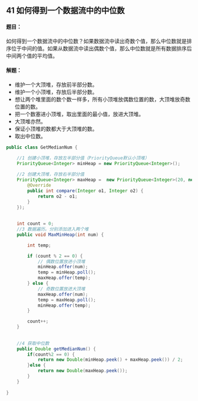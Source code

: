 ## 41 如何得到一个数据流中的中位数

#### 题目：

如何得到一个数据流中的中位数？如果数据流中读出奇数个值，那么中位数就是排序位于中间的值。如果从数据流中读出偶数个值，那么中位数就是所有数据排序后中间两个值的平均值。

#### 解题：

- 维护一个大顶堆，存放前半部分数。
- 维护一个小顶堆，存放后半部分数。
- 想让两个堆里面的数个数一样多，所有小顶堆放偶数位置的数，大顶堆放奇数位置的数。
- 把一个数塞进小顶堆，取出里面的最小值，放进大顶堆。
- 大顶堆亦然。
- 保证小顶堆的数都大于大顶堆的数。
- 取出中位数。

```java
public class GetMedianNum {

	//1 创建小顶堆，存放左半部分值（PriorityQueue默认小顶堆）
	PriorityQueue<Integer> minHeap = new PriorityQueue<Integer>(); 
	
	//2 创建大顶堆，存放右半部分值
	PriorityQueue<Integer> maxHeap =  new PriorityQueue<Integer>(20, new Comparator<Integer>() {
		@Override
		public int compare(Integer o1, Integer o2) {
			return o2 - o1;
		}
	});
	
	
	int count = 0;
	//3 数据遍历。分别添加进入两个堆
	public void MaxMinHeap(int num) {

		int temp;

		if (count % 2 == 0) {
			// 偶数位置放进小顶堆
			minHeap.offer(num);
			temp = minHeap.poll();
			maxHeap.offer(temp);
		} else {
			// 奇数位置放进大顶堆
			maxHeap.offer(num);
			temp = maxHeap.poll();
			minHeap.offer(temp);
		}

		count++;
	}
	
	
	//4 获取中位数
	public Double getMedianNum() {
		if(count%2 == 0) {
			return new Double(minHeap.peek() + maxHeap.peek()) / 2;
		}else {
			return new Double(maxHeap.peek());
		}
	}
	
}
```

